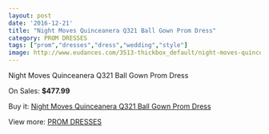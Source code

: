 ```yaml
---
layout: post
date: '2016-12-21'
title: "Night Moves Quinceanera Q321 Ball Gown Prom Dress"
category: PROM DRESSES
tags: ["prom","dresses","dress","wedding","style"]
image: http://www.eudances.com/3513-thickbox_default/night-moves-quinceanera-q321-ball-gown-prom-dress.jpg
---
```

Night Moves Quinceanera Q321 Ball Gown Prom Dress

On Sales: **$477.99**
<a href="https://www.eudances.com/en/prom-dresses/1180-night-moves-quinceanera-q321-ball-gown-prom-dress.html"><amp-img layout="responsive" width="600" height="600" src="//www.eudances.com/3513-thickbox_default/night-moves-quinceanera-q321-ball-gown-prom-dress.jpg" alt="Night Moves Quinceanera Q321 Ball Gown Prom Dress 0" /></a>
<a href="https://www.eudances.com/en/prom-dresses/1180-night-moves-quinceanera-q321-ball-gown-prom-dress.html"><amp-img layout="responsive" width="600" height="600" src="//www.eudances.com/3517-thickbox_default/night-moves-quinceanera-q321-ball-gown-prom-dress.jpg" alt="Night Moves Quinceanera Q321 Ball Gown Prom Dress 1" /></a>
<a href="https://www.eudances.com/en/prom-dresses/1180-night-moves-quinceanera-q321-ball-gown-prom-dress.html"><amp-img layout="responsive" width="600" height="600" src="//www.eudances.com/3516-thickbox_default/night-moves-quinceanera-q321-ball-gown-prom-dress.jpg" alt="Night Moves Quinceanera Q321 Ball Gown Prom Dress 2" /></a>
<a href="https://www.eudances.com/en/prom-dresses/1180-night-moves-quinceanera-q321-ball-gown-prom-dress.html"><amp-img layout="responsive" width="600" height="600" src="//www.eudances.com/3515-thickbox_default/night-moves-quinceanera-q321-ball-gown-prom-dress.jpg" alt="Night Moves Quinceanera Q321 Ball Gown Prom Dress 3" /></a>
<a href="https://www.eudances.com/en/prom-dresses/1180-night-moves-quinceanera-q321-ball-gown-prom-dress.html"><amp-img layout="responsive" width="600" height="600" src="//www.eudances.com/3514-thickbox_default/night-moves-quinceanera-q321-ball-gown-prom-dress.jpg" alt="Night Moves Quinceanera Q321 Ball Gown Prom Dress 4" /></a>

Buy it: [Night Moves Quinceanera Q321 Ball Gown Prom Dress](https://www.eudances.com/en/prom-dresses/1180-night-moves-quinceanera-q321-ball-gown-prom-dress.html "Night Moves Quinceanera Q321 Ball Gown Prom Dress")

View more: [PROM DRESSES](https://www.eudances.com/en/13-prom-dresses "PROM DRESSES")